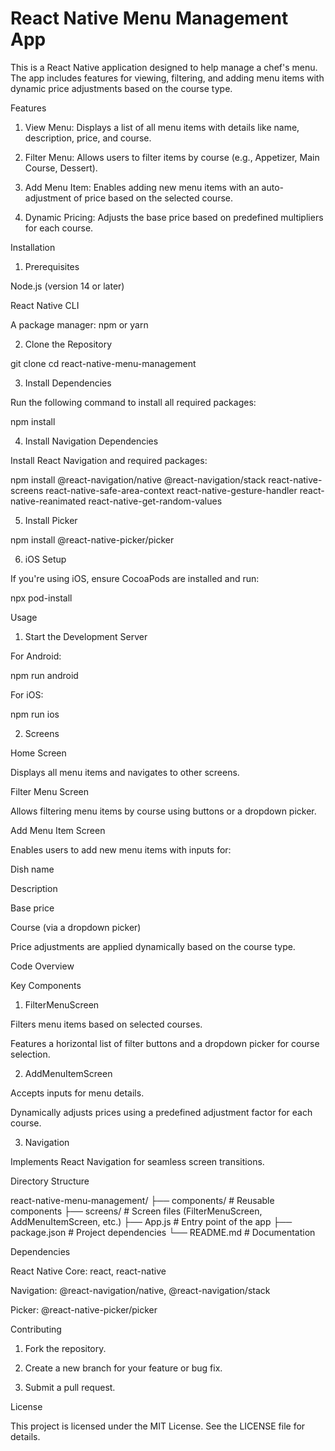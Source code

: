 
# React Native Menu Management App

This is a React Native application designed to help manage a chef's menu. The app includes features for viewing, filtering, and adding menu items with dynamic price adjustments based on the course type.




Features

1. View Menu: Displays a list of all menu items with details like name, description, price, and course.


2. Filter Menu: Allows users to filter items by course (e.g., Appetizer, Main Course, Dessert).


3. Add Menu Item: Enables adding new menu items with an auto-adjustment of price based on the selected course.


4. Dynamic Pricing: Adjusts the base price based on predefined multipliers for each course.




Installation

1. Prerequisites

Node.js (version 14 or later)

React Native CLI

A package manager: npm or yarn


2. Clone the Repository

git clone <repository-url>
cd react-native-menu-management

3. Install Dependencies

Run the following command to install all required packages:

npm install

4. Install Navigation Dependencies

Install React Navigation and required packages:

npm install @react-navigation/native @react-navigation/stack react-native-screens react-native-safe-area-context react-native-gesture-handler react-native-reanimated react-native-get-random-values

5. Install Picker

npm install @react-native-picker/picker

6. iOS Setup

If you're using iOS, ensure CocoaPods are installed and run:

npx pod-install




Usage

1. Start the Development Server

For Android:

npm run android

For iOS:

npm run ios

2. Screens

Home Screen

Displays all menu items and navigates to other screens.

Filter Menu Screen

Allows filtering menu items by course using buttons or a dropdown picker.

Add Menu Item Screen

Enables users to add new menu items with inputs for:

Dish name

Description

Base price

Course (via a dropdown picker)


Price adjustments are applied dynamically based on the course type.



Code Overview

Key Components

1. FilterMenuScreen

Filters menu items based on selected courses.

Features a horizontal list of filter buttons and a dropdown picker for course selection.



2. AddMenuItemScreen

Accepts inputs for menu details.

Dynamically adjusts prices using a predefined adjustment factor for each course.



3. Navigation

Implements React Navigation for seamless screen transitions.




Directory Structure

react-native-menu-management/
├── components/        # Reusable components
├── screens/           # Screen files (FilterMenuScreen, AddMenuItemScreen, etc.)
├── App.js             # Entry point of the app
├── package.json       # Project dependencies
└── README.md          # Documentation



Dependencies

React Native Core: react, react-native

Navigation: @react-navigation/native, @react-navigation/stack

Picker: @react-native-picker/picker




Contributing

1. Fork the repository.


2. Create a new branch for your feature or bug fix.


3. Submit a pull request.




License

This project is licensed under the MIT License. See the LICENSE file for details.



